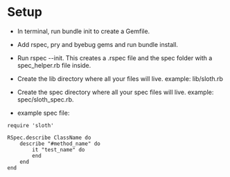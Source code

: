 # Setup
* In terminal, run bundle init to create a Gemfile.
* Add rspec, pry and byebug gems and run bundle install.
* Run rspec --init. This creates a .rspec file and the spec folder with a spec_helper.rb file inside.
* Create the lib directory where all your files will live. example: lib/sloth.rb
* Create the spec directory where all your spec files will live. example: spec/sloth_spec.rb.

* example spec file: 

```
require 'sloth'

RSpec.describe ClassName do
    describe "#method_name" do
        it "test_name" do
        end
    end
end
```
